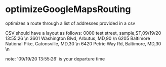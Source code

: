 # optimizeGoogleMapsRouting
optimizes a route through a list of addresses provided in a csv

CSV should have a layout as follows:
  0000 test street, sample,ST,09/19/20 13:55:26 \n
  3601 Washington Blvd, Arbutus, MD,90 \n
  6205 Baltimore National Pike, Catonsville, MD,30 \n
  6420 Petrie Way Rd, Baltimore, MD,30 \n
  
note: '09/19/20 13:55:26' is your departure time
